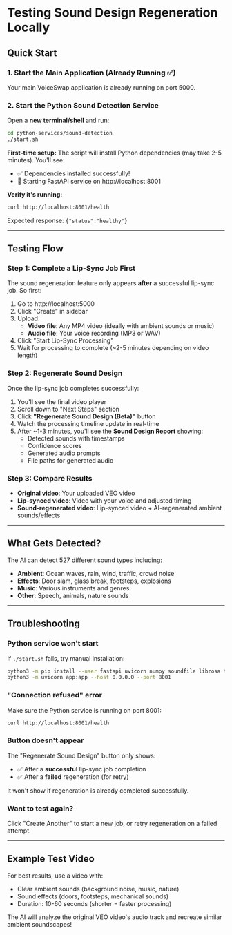 # Testing Sound Design Regeneration Locally

## Quick Start

### 1. Start the Main Application (Already Running ✅)
Your main VoiceSwap application is already running on port 5000.

### 2. Start the Python Sound Detection Service

Open a **new terminal/shell** and run:

```bash
cd python-services/sound-detection
./start.sh
```

**First-time setup:** The script will install Python dependencies (may take 2-5 minutes). You'll see:
- ✅ Dependencies installed successfully!
- 🚀 Starting FastAPI service on http://localhost:8001

**Verify it's running:**
```bash
curl http://localhost:8001/health
```

Expected response: `{"status":"healthy"}`

---

## Testing Flow

### Step 1: Complete a Lip-Sync Job First
The sound regeneration feature only appears **after** a successful lip-sync job. So first:

1. Go to http://localhost:5000
2. Click "Create" in sidebar
3. Upload:
   - **Video file**: Any MP4 video (ideally with ambient sounds or music)
   - **Audio file**: Your voice recording (MP3 or WAV)
4. Click "Start Lip-Sync Processing"
5. Wait for processing to complete (~2-5 minutes depending on video length)

### Step 2: Regenerate Sound Design
Once the lip-sync job completes successfully:

1. You'll see the final video player
2. Scroll down to "Next Steps" section
3. Click **"Regenerate Sound Design (Beta)"** button
4. Watch the processing timeline update in real-time
5. After ~1-3 minutes, you'll see the **Sound Design Report** showing:
   - Detected sounds with timestamps
   - Confidence scores
   - Generated audio prompts
   - File paths for generated audio

### Step 3: Compare Results
- **Original video**: Your uploaded VEO video
- **Lip-synced video**: Video with your voice and adjusted timing
- **Sound-regenerated video**: Lip-synced video + AI-regenerated ambient sounds/effects

---

## What Gets Detected?

The AI can detect 527 different sound types including:
- **Ambient**: Ocean waves, rain, wind, traffic, crowd noise
- **Effects**: Door slam, glass break, footsteps, explosions
- **Music**: Various instruments and genres
- **Other**: Speech, animals, nature sounds

---

## Troubleshooting

### Python service won't start
If `./start.sh` fails, try manual installation:
```bash
python3 -m pip install --user fastapi uvicorn numpy soundfile librosa torch panns_inference
python3 -m uvicorn app:app --host 0.0.0.0 --port 8001
```

### "Connection refused" error
Make sure the Python service is running on port 8001:
```bash
curl http://localhost:8001/health
```

### Button doesn't appear
The "Regenerate Sound Design" button only shows:
- ✅ After a **successful** lip-sync job completion
- ✅ After a **failed** regeneration (for retry)

It won't show if regeneration is already completed successfully.

### Want to test again?
Click "Create Another" to start a new job, or retry regeneration on a failed attempt.

---

## Example Test Video

For best results, use a video with:
- Clear ambient sounds (background noise, music, nature)
- Sound effects (doors, footsteps, mechanical sounds)
- Duration: 10-60 seconds (shorter = faster processing)

The AI will analyze the original VEO video's audio track and recreate similar ambient soundscapes!
